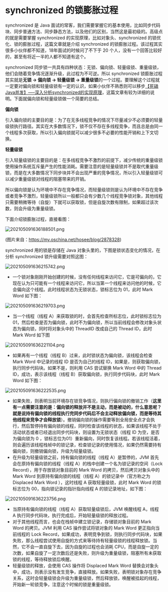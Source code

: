 # synchronized 的锁膨胀过程

synchronized 是 Java 面试的常客，我们需要掌握它的基本使用，比如同步代码块、同步普通方法、同步静态方法，以及他们的区别，当然这是最初级的。高级点的就是需要掌握 synchronized 的实现原理，比如对象头、synchronized 的锁优化、锁的膨胀过程，这篇文章就是介绍 synchronized 的锁膨胀过程。该过程其实很多小伙伴都不知道，18年面试的时候问了不下于 20 个人，没有一个回答比较好的，甚至有将近一半的人都不知道有这个。

synchronized 同步锁一共具有四种状态：无锁、偏向锁、轻量级锁、重量级锁，他们会随着竞争情况逐渐升级，此过程为不可逆。所以 synchronized 锁膨胀过程其实就是**无锁 → 偏向锁 → 轻量级锁 → 重量级锁**的一个过程。要理解这个过程就一定要对偏向锁和轻量级锁有一定的认识，如果小伙伴不熟悉则可以移步[【死磕Java并发】—–深入分析synchronized的实现原理](http://cmsblogs.com/?p=2071)，这篇文章有较为详细的说明。下面就偏向锁和轻量级锁做一个简要的总结。

**偏向锁**

引入偏向锁的主要目的是：为了在无多线程竞争的情况下尽量减少不必须要的轻量级锁执行路径。其实在大多数情况下，锁不仅不存在多线程竞争，而且总是由同一个线程多次获取，所以引入偏向锁就可以减少很多不必要的性能开销和上下文切换。

**轻量级锁**

引入轻量级锁的主要目的是：在多线程竞争不激烈的前提下，减少传统的重量级锁使用操作系统互斥量产生的性能消耗。需要注意的是轻量级锁并不是取代重量级锁，而是在大多数情况下同步块并不会出现严重的竞争情况，所以引入轻量级锁可以减少重量级锁对线程的阻塞带来的开销。

所以偏向锁是认为环境中不存在竞争情况，而轻量级锁则是认为环境中不存在竞争或者竞争不激烈，轻量级锁所以一般都只会有少数几个线程竞争锁对象，其他线程只需要稍微等待（自旋）下就可以获取锁，但是自旋次数有限制，如果超过该次数，则会升级为重量级锁。

下面介绍锁膨胀过程，直接看图：

![202105091636188501.png](https://www.cmsblogs.com/images/group/sike-java/sike-java-bingfa/202105091636188501.png)

(图片来自：https://my.oschina.net/hosee/blog/2878328)

synchronized 用的锁是存储在 Java 对象头里的，下图是锁状态变化的情况，在分析 synchronized 锁升级需要对照这图：

![202105091636215742.png](https://www.cmsblogs.com/images/group/sike-java/sike-java-bingfa/202105091636215742.png)

- 一个锁对象刚刚开始创建的时候，没有任何线程来访问它，它是可偏向的，它现在认为只可能有一个线程来访问它，所以当第一个线程来访问他的时候，它会偏向这个线程。此时线程状态为无锁状态，锁标志位为 01，此时 Mark Word 如下图：

![202105091636219703.png](https://www.cmsblogs.com/images/group/sike-java/sike-java-bingfa/202105091636219703.png)

- 当一个线程（线程 A）来获取锁的时，会首先检查所标志位，此时锁标志位为 01，然后检查是否为偏向锁，此时不为偏向锁，所以当前线程会修改对象头状态为偏向锁，同时将对象头中的 ThreadID 改成自己的 Thread ID，此时 Mark Word 如下图

![202105091636221104.png](https://www.cmsblogs.com/images/group/sike-java/sike-java-bingfa/202105091636221104.png)

- 如果再有一个线程（线程 B）过来，此时锁状态为偏向锁，该线程会检查 Mark Word 中记录的线程 ID 是否为自己的线程 ID，如果是，则获取偏向锁，执行同步代码块。如果不是，则利用 CAS 尝试替换 Mark Word 中的 Thread ID，成功，表示该线程（线程 B）获取偏向锁，执行同步代码块，此时 Mark Word 如下图：

![202105091636222535.png](https://www.cmsblogs.com/images/group/sike-java/sike-java-bingfa/202105091636222535.png)

- 如果失败，则表明当前环境存在锁竞争情况，则执行偏向锁的撤销工作（**这里有一点需要注意的是：偏向锁的释放并不是主动，而是被动的，什么意思呢？就是说持有偏向锁的线程执行完同步代码后不会主动释放偏向锁，而是等待其他线程来竞争才会释放锁**）。撤销偏向锁的操作需要等到全局安全点才会执行，然后暂停持有偏向锁的线程，同时检查该线程的状态，如果该线程不处于活动状态或者已经退出同步代码块，则设置为无锁状态（线程 ID 为空，是否为偏向锁为 0 ，锁标志位为01）重新偏向，同时恢复该线程。若该线程活着，则会遍历该线程栈帧中的锁记录，检查锁记录的使用情况，如果仍然需要持有偏向锁，则撤销偏向锁，升级为轻量级锁。
- 在升级为轻量级锁之前，持有偏向锁的线程（线程 A）是暂停的，JVM 首先会在原持有偏向锁的线程（线程 A）的栈中创建一个名为锁记录的空间（Lock Record），用于存放锁对象目前的 Mark Word 的拷贝，然后拷贝对象头中的 Mark Word 到原持有偏向锁的线程（线程 A）的锁记录中（官方称之为 Displaced Mark Word ），这时线程 A 获取轻量级锁，此时 Mark Word 的锁标志位为 00，指向锁记录的指针指向线程 A 的锁记录地址，如下图：

![202105091636223756.png](https://www.cmsblogs.com/images/group/sike-java/sike-java-bingfa/202105091636223756.png)

- 当原持有偏向锁的线程（线程 A）获取轻量级锁后，JVM 唤醒线程 A，线程 A 执行同步代码块，执行完成后，开始轻量级锁的释放过程。
- 对于其他线程而言，也会在栈帧中建立锁记录，存储锁对象目前的 Mark Word 的拷贝。JVM 利用 CAS 操作尝试将锁对象的 Mark Word 更正指向当前线程的 Lock Record，如果成功，表明竞争到锁，则执行同步代码块，如果失败，那么线程尝试使用自旋的方式来等待持有轻量级锁的线程释放锁。当然，它不会一直自旋下去，因为自旋的过程也会消耗 CPU，而是自旋一定的次数，如果自旋了一定次数后还是失败，则升级为重量级锁，阻塞所有未获取锁的线程，等待释放锁后唤醒。
- 轻量级锁的释放，会使用 CAS 操作将 Displaced Mark Word 替换会对象头中，成功，则表示没有发生竞争，直接释放。如果失败，表明锁对象存在竞争关系，这时会轻量级锁会升级为重量级锁，然后释放锁，唤醒被挂起的线程，开始新一轮锁竞争，注意这个时候的锁是重量级锁。